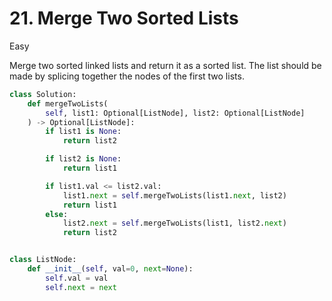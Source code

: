 # 21. Merge Two Sorted Lists

Easy

Merge two sorted linked lists and return it as a sorted list. The list should be
made by splicing together the nodes of the first two lists.

```python
class Solution:
    def mergeTwoLists(
        self, list1: Optional[ListNode], list2: Optional[ListNode]
    ) -> Optional[ListNode]:
        if list1 is None:
            return list2

        if list2 is None:
            return list1

        if list1.val <= list2.val:
            list1.next = self.mergeTwoLists(list1.next, list2)
            return list1
        else:
            list2.next = self.mergeTwoLists(list1, list2.next)
            return list2


class ListNode:
    def __init__(self, val=0, next=None):
        self.val = val
        self.next = next
```
